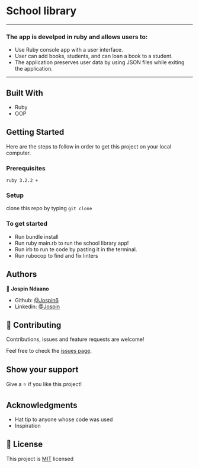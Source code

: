 # School library
<hr />

###  The app is develped in ruby and allows users to:

- Use Ruby console app with a user interface.
- User can add books, students, and can loan a book to a student.
- The application preserves user data by using JSON files while exiting the application.

<hr />

## Built With

- Ruby
- OOP

## Getting Started

Here are the steps to follow in order to get this project on your local computer.

### Prerequisites

`ruby 3.2.2 +`

### Setup

clone this repo by typing `git clone`

### To get started

- Run bundle install
- Run ruby main.rb to run the school library app!
- Run irb to run te code by pasting it in the terminal.
- Run rubocop to find and fix linters

## Authors

👤 **Jospin Ndaano**

- Github: [@Jospin6](https://github.com/Jospin6)
- Linkedin: [@Jospin](https://www.linkedin.com/in/jospin-ndagano-8474b7267/)

## 🤝 Contributing

Contributions, issues and feature requests are welcome!

Feel free to check the [issues page](issues/).

## Show your support

Give a ⭐️ if you like this project!

## Acknowledgments

- Hat tip to anyone whose code was used
- Inspiration

## 📝 License

This project is [MIT](lic.url) licensed
